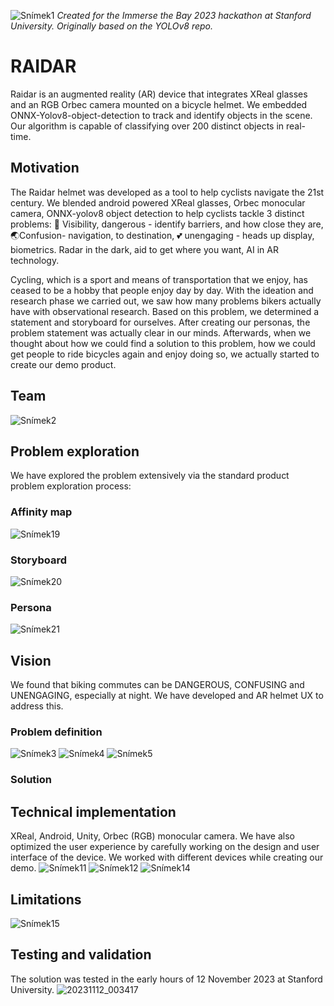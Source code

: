 ![Snímek1](https://github.com/CharlesXu1124/ONNX-YOLOv8-Object-Detection/assets/22589593/0ed19034-a692-4f24-8017-b6add72f19b2)
_Created for the Immerse the Bay 2023 hackathon at Stanford University. Originally based on the YOLOv8 repo._

# RAIDAR
Raidar is an augmented reality (AR) device that integrates XReal glasses and an RGB Orbec camera mounted on a bicycle helmet. We embedded ONNX-Yolov8-object-detection to track and identify objects in the scene. Our algorithm is capable of classifying over 200 distinct objects in real-time.

## Motivation
The Raidar helmet was developed as a tool to help cyclists navigate the 21st century. We blended android powered XReal glasses, Orbec monocular camera, ONNX-yolov8 object detection to help cyclists tackle 3 distinct problems: 🔦 Visibility, dangerous - identify barriers, and how close they are, 🌏Confusion- navigation, to destination, 💕 unengaging - heads up display, biometrics. Radar in the dark, aid to get where you want, AI in AR technology.

Cycling, which is a sport and means of transportation that we enjoy, has ceased to be a hobby that people enjoy day by day. With the ideation and research phase we carried out, we saw how many problems bikers actually have with observational research. Based on this problem, we determined a statement and storyboard for ourselves. After creating our personas, the problem statement was actually clear in our minds. Afterwards, when we thought about how we could find a solution to this problem, how we could get people to ride bicycles again and enjoy doing so, we actually started to create our demo product.

## Team
![Snímek2](https://github.com/CharlesXu1124/Raidar_frontend/assets/22589593/2a799964-0b8e-4b00-8bd7-5d48cec4068b)

## Problem exploration
We have explored the problem extensively via the standard product problem exploration process:
### Affinity map
![Snímek19](https://github.com/CharlesXu1124/Raidar_frontend/assets/22589593/d4235225-30e5-4a03-a5b0-3dadb48a3c3d)
### Storyboard
![Snímek20](https://github.com/CharlesXu1124/Raidar_frontend/assets/22589593/2baf49f5-d150-4a17-ad2f-f78869595ae9)
### Persona
![Snímek21](https://github.com/CharlesXu1124/Raidar_frontend/assets/22589593/a2258db2-93f1-4c4f-90f0-914bbee4898d)


## Vision
We found that biking commutes can be DANGEROUS, CONFUSING and UNENGAGING, especially at night. We have developed and AR helmet UX to address this.
### Problem definition
![Snímek3](https://github.com/CharlesXu1124/Raidar_frontend/assets/22589593/598b63af-9db0-4c2a-803c-b0bc1823b43b)
![Snímek4](https://github.com/CharlesXu1124/Raidar_frontend/assets/22589593/1c21164b-e569-4f83-b851-02f9da315d27)
![Snímek5](https://github.com/CharlesXu1124/Raidar_frontend/assets/22589593/f56f5e04-464f-49c9-8729-ccf0254f70df)

### Solution

## Technical implementation
XReal, Android, Unity, Orbec (RGB) monocular camera. We have also optimized the user experience by carefully working on the design and user interface of the device. We worked with different devices while creating our demo.
![Snímek11](https://github.com/CharlesXu1124/Raidar_frontend/assets/22589593/d120ebc4-3e0d-49be-aa48-ca599f73d30a)
![Snímek12](https://github.com/CharlesXu1124/Raidar_frontend/assets/22589593/4f0c54bb-09b1-407f-b1ff-31662b727b95)
![Snímek14](https://github.com/CharlesXu1124/Raidar_frontend/assets/22589593/96627007-42e1-4350-8c28-327c8ca7fb9c)

## Limitations
![Snímek15](https://github.com/CharlesXu1124/Raidar_frontend/assets/22589593/14f15683-d060-4fd2-b864-2563c850c0cd)


## Testing and validation
The solution was tested in the early hours of 12 November 2023 at Stanford University.
![20231112_003417](https://github.com/CharlesXu1124/Raidar_frontend/assets/22589593/a9e513a5-dcaf-4247-8adb-744b3e31132f)

